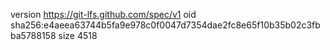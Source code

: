 version https://git-lfs.github.com/spec/v1
oid sha256:e4aeea63744b5fa9e978c0f0047d7354dae2fc8e65f10b35b02c3fbba5788158
size 4518
